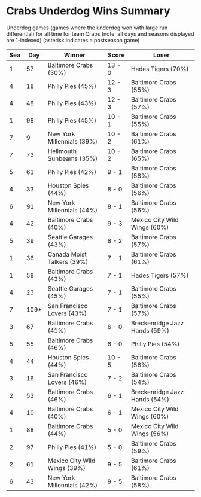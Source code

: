 # Crabs Underdog Wins Summary



Underdog games (games where the underdog won with large run differential) for all time for team Crabs (note: all days and seasons displayed are 1-indexed) (asterisk indicates a postseason game)


| Sea | Day | Winner | Score | Loser | 
| ------ |------ |------ |------ |------ |
| 1 | 57 | Baltimore Crabs (30%) | 13 - 0 | Hades Tigers (70%) | 
| 4 | 18 | Philly Pies (45%) | 12 - 3 | Baltimore Crabs (55%) | 
| 4 | 48 | Philly Pies (43%) | 12 - 3 | Baltimore Crabs (57%) | 
| 1 | 98 | Philly Pies (45%) | 10 - 1 | Baltimore Crabs (55%) | 
| 7 | 9 | New York Millennials (39%) | 10 - 2 | Baltimore Crabs (61%) | 
| 7 | 73 | Hellmouth Sunbeams (35%) | 10 - 2 | Baltimore Crabs (65%) | 
| 5 | 61 | Philly Pies (42%) | 9 - 1 | Baltimore Crabs (58%) | 
| 4 | 33 | Houston Spies (44%) | 8 - 0 | Baltimore Crabs (56%) | 
| 6 | 91 | New York Millennials (44%) | 8 - 1 | Baltimore Crabs (56%) | 
| 4 | 42 | Baltimore Crabs (40%) | 9 - 3 | Mexico City Wild Wings (60%) | 
| 5 | 39 | Seattle Garages (43%) | 8 - 2 | Baltimore Crabs (57%) | 
| 1 | 36 | Canada Moist Talkers (39%) | 7 - 1 | Baltimore Crabs (61%) | 
| 1 | 58 | Baltimore Crabs (43%) | 7 - 1 | Hades Tigers (57%) | 
| 4 | 23 | Seattle Garages (45%) | 7 - 1 | Baltimore Crabs (55%) | 
| 7 | 109* | San Francisco Lovers (43%) | 7 - 1 | Baltimore Crabs (57%) | 
| 3 | 67 | Baltimore Crabs (41%) | 6 - 0 | Breckenridge Jazz Hands (59%) | 
| 5 | 55 | Baltimore Crabs (46%) | 6 - 0 | Philly Pies (54%) | 
| 4 | 44 | Houston Spies (44%) | 10 - 5 | Baltimore Crabs (56%) | 
| 3 | 16 | San Francisco Lovers (46%) | 7 - 2 | Baltimore Crabs (54%) | 
| 2 | 53 | Baltimore Crabs (46%) | 6 - 1 | Breckenridge Jazz Hands (54%) | 
| 4 | 10 | Baltimore Crabs (40%) | 6 - 1 | Mexico City Wild Wings (60%) | 
| 1 | 88 | Baltimore Crabs (44%) | 5 - 0 | Mexico City Wild Wings (56%) | 
| 2 | 97 | Philly Pies (41%) | 5 - 0 | Baltimore Crabs (59%) | 
| 2 | 61 | Mexico City Wild Wings (39%) | 9 - 5 | Baltimore Crabs (61%) | 
| 6 | 43 | New York Millennials (42%) | 9 - 5 | Baltimore Crabs (58%) | 


